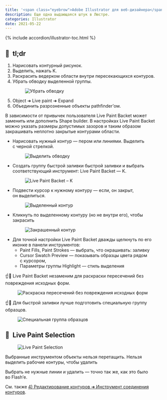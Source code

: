 ```yaml
---
title: '<span class="eyebrow">Adobe Illustrator для веб-дизайнера</span> 9.2)&nbsp;Рисование фигур линиями и&nbsp;инструментом быстрой заливки'
description: Еще одна выдающаяся штук в Люстре.
categories: Illustrator
date: 2021-05-22
---
```


{% include accordion/illustrator-toc.html %}

<h2 class="main-subhead is-smaller">🔵&nbsp;&nbsp;tl;dr</h2>
<ol>
  <li>Нарисовать контурный рисунок.</li>
  <li>Выделить, нажать K.</li>
  <li>Раскрасить ведерком области внутри пересекающихся контуров.</li>
  <li>
    Убрать обводку выделенной группы.
    <figure><img src="{{ site.assets }}/img/blog/2021/05-22/01-remove-stroke.png" alt="Убрать обводку" /></figure>
  </li>
  <li>Object ➜ Live paint ➜ Expand</li>
  <li>Объединить разрозненные объекты pathfinder’ом.<br /></li>
</ol>
<p>В&nbsp;зависимости от&nbsp;привычек пользователя Live Paint Backet может заменить или дополнить Shape builder. В&nbsp;настройках Live Paint Backet можно указать размеры допустимых зазоров и&nbsp;таким образом закрашивать неплотно закрытые контурами области.</p>
<ul>
  <li>
    Нарисовать нужный контур&nbsp;— пером или линиями. Выделить с&nbsp;черной стрелкой.
    <figure><img src="{{ site.assets }}/img/blog/2021/05-22/02-select-stroke.png" alt="Выделить обводку" /></figure>
  </li>
  <li>
    Создать группу быстрой заливки быстрой заливки и&nbsp;выбрать соответствующий инструмент: Live Paint Backet&nbsp;— K.
    <figure><img src="{{ site.assets }}/img/blog/2021/05-22/03-live-paint-bucket.png" alt="Live Paint Backet – K" /></figure>
  </li>
  <li>
    Подвести курсор к&nbsp;нужному контуру&nbsp;— если, он&nbsp;закрыт, он&nbsp;выделиться.
    <figure><img src="{{ site.assets }}/img/blog/2021/05-22/04-live-paint-bucket.png" alt="Выделенный контур" /></figure>
  </li>
  <li>
    Кликнуть по&nbsp;выделенному контуру (но&nbsp;не&nbsp;внутри его), чтобы закрасить
    <figure><img src="{{ site.assets }}/img/blog/2021/05-22/05-live-paint-bucket.png" alt="Закрашенный контур" /></figure>
  </li>
  <li>
    Для точной настройки Live Paint Backet дважды щелкнуть по&nbsp;его иконке в&nbsp;панели инструментов:
    <ul>
      <li>Paint Fills, Paint Strokes&nbsp;— выбрать, что окрашивать: заливку</li>
      <li>Cursor Swatch Preview&nbsp;— показывать образцы цвета рядом с&nbsp;курсором,</li>
      <li>Параметры группы Highlight&nbsp;— стиль выделения<br /></li>
    </ul>
  </li>
</ul>
<p>
  ☝️🧐 Live Paint Backet незаменим для раскраски пересечений без повреждения исходных форм.
  <figure><img src="{{ site.assets }}/img/blog/2021/05-22/06-live-paint-bucket.png" alt="Раскраска пересечений без повреждения исходных форм" /></figure>
</p>
<p>
  ☝️🧐 Для быстрой заливки лучше подготовить специальную группу образцов.
  <figure><img src="{{ site.assets }}/img/blog/2021/05-22/07-live-paint-swatches.png" alt="Специальная группа образцов" /></figure>
</p>
<h2 class="main-subhead is-smaller">🔵&nbsp;&nbsp;Live Paint Selection</h2>
<figure><img src="{{ site.assets }}/img/blog/2021/05-22/08-live-paint-selection-tool.png" alt="Live Paint Selection" /></figure>
<p>Выбранные инструментом объекты нельзя перетащить. Нельзя выделить рабочие контуры, чтобы удалить</p>
<p>Выбрать не&nbsp;нужные линии и&nbsp;удалить&nbsp;— точно так&nbsp;же, как это было во&nbsp;Flash’е.</p>
<p>См. также <a href="/ru/blog/2020/edit-paths#join-tool">4) Редактирование контуров ➜ Инструмент соединения контуров</a>.</p>
